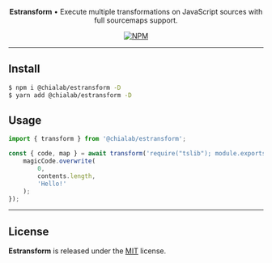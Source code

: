 <p align="center">
    <strong>Estransform</strong> • Execute multiple transformations on JavaScript sources with full sourcemaps support.
</p>

<p align="center">
    <a href="https://www.npmjs.com/package/@chialab/estransform"><img alt="NPM" src="https://img.shields.io/npm/v/@chialab/estransform.svg?style=flat-square"></a>
</p>

---

## Install

```sh
$ npm i @chialab/estransform -D
$ yarn add @chialab/estransform -D
```

## Usage

```js
import { transform } from '@chialab/estransform';

const { code, map } = await transform('require("tslib"); module.exports = function() {}', { sourceContents: true }, (magicCode, contents) => {
    magicCode.overwrite(
        0,
        contents.length,
        'Hello!'
    );
});
```

---

## License

**Estransform** is released under the [MIT](https://github.com/chialab/rna/blob/main/packages/estransform/LICENSE) license.
